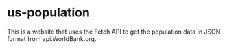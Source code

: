 # us-population
This is a website that uses the Fetch API to get the population data in JSON format from api.WorldBank.org.
